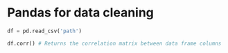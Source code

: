 # Pandas for data cleaning

```py
df = pd.read_csv('path')

df.corr() # Returns the correlation matrix between data frame columns
```
